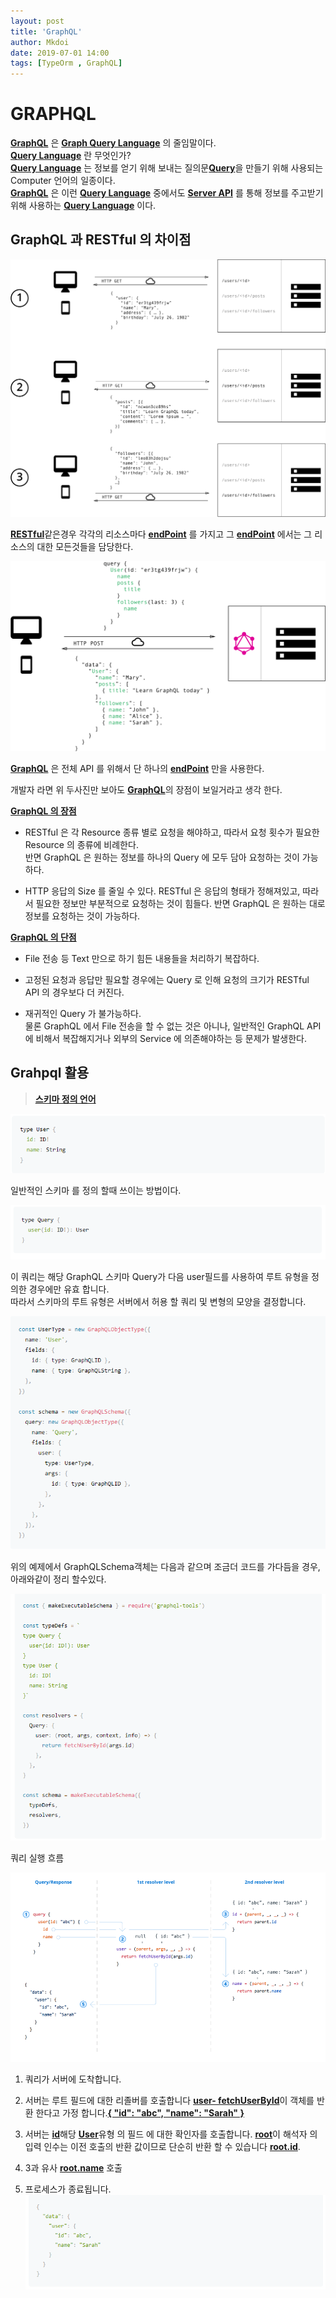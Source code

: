 ```yaml
---
layout: post
title: 'GraphQL'
author: Mkdoi
date: 2019-07-01 14:00
tags: [TypeOrm , GraphQL]
---
```


# GRAPHQL
[**GraphQL**]() 은 [**Graph Query Language**]() 의 줄임말이다.<br>
[**Query Language**]() 란 무엇인가?<br>
[**Query Language**]() 는 정보를 얻기 위해 보내는 질의문[**Query**]()을 만들기 위해 사용되는 Computer 언어의 일종이다.<br>
[**GraphQL**]() 은 이런 [**Query Language**]() 중에서도 [**Server API**]() 를 통해 정보를 주고받기 위해 사용하는 [**Query Language**]() 이다.

## GraphQL 과 RESTful 의 차이점

![restful](/files/posts/Mkdoi/2019-07-01-restful.png)

[**RESTful**]()같은경우 각각의 리소스마다 [**endPoint**]() 를 가지고 그 [**endPoint**]() 에서는 그 리소스의 대한 모든것들을 담당한다.


![restful](/files/posts/Mkdoi/2019-07-01-graphql.png)

[**GraphQL**]() 은 전체 API 를 위해서 단 하나의 [**endPoint**]() 만을 사용한다.

개발자 라면 위 두사진만 보아도 [**GraphQL**]()의 장점이 보일거라고 생각 한다.

 
[**GraphQL 의 장점**]()
* RESTful 은 각 Resource 종류 별로 요청을 해야하고, 따라서 요청 횟수가 필요한 Resource 의 종류에 비례한다.<br>
반면 GraphQL 은 원하는 정보를 하나의 Query 에 모두 담아 요청하는 것이 가능하다.

* HTTP 응답의 Size 를 줄일 수 있다.
RESTful 은 응답의 형태가 정해져있고, 따라서 필요한 정보만 부분적으로 요청하는 것이 힘들다. 
반면 GraphQL 은 원하는 대로 정보를 요청하는 것이 가능하다.

[**GraphQL 의 단점**]()
*  File 전송 등 Text 만으로 하기 힘든 내용들을 처리하기 복잡하다.

* 고정된 요청과 응답만 필요할 경우에는 Query 로 인해 요청의 크기가 RESTful API 의 경우보다 더 커진다.

* 재귀적인 Query 가 불가능하다.<br>
물론 GraphQL 에서 File 전송을 할 수 없는 것은 아니나,
일반적인 GraphQL API 에 비해서 복잡해지거나 외부의 Service 에 의존해야하는 등 문제가 발생한다.

## Grahpql 활용
> [**스키마 정의 언어**]()


![schema](/files/posts/Mkdoi/2019-07-01-example(2).png)

일반적인 스키마 를 정의 할때 쓰이는 방법이다.

![schema](/files/posts/Mkdoi/2019-07-01-example(6).png)

이 쿼리는 해당 GraphQL 스키마 Query가 다음 user필드를 사용하여 루트 유형을 정의한 경우에만 유효 합니다.<br>
따라서 스키마의 루트 유형은 서버에서 허용 할 쿼리 및 변형의 모양을 결정합니다.

![schema](/files/posts/Mkdoi/2019-07-01-example(1).png)

위의 예제에서 GraphQLSchema객체는 다음과 같으며 조금더 코드를 가다듬을 경우, 아래와같이 정리 할수있다.

![schema](/files/posts/Mkdoi/2019-07-01-example(7).png)

쿼리 실행 흐름

![query](/files/posts/Mkdoi/2019-07-01-example(5).png)

1. 쿼리가 서버에 도착합니다. <br>

2. 서버는 루트 필드에 대한 리졸버를 호출합니다 [**user- fetchUserById**]()이 객체를 반환 한다고 가정 합니다.[**{ "id": "abc", "name": "Sarah" }**]()<br>

3. 서버는 [**id**]()해당 [**User**]()유형 의 필드 에 대한 확인자를 호출합니다. [**root**]()이 해석자 의 입력 인수는 이전 호출의 반환 값이므로 단순히 반환 할 수 있습니다 [**root.id**]().<br>

4. 3과 유사 [**root.name**]() 호출 <br>

5. 프로세스가 종료됩니다. 
![query-result](/files/posts/Mkdoi/2019-07-01-example(8).png)